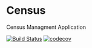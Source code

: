 # Census
Census Managment Application

[![Build Status](https://travis-ci.org/podemos-info/census.svg?branch=master)](https://travis-ci.org/podemos-info/census) [![codecov](https://codecov.io/gh/podemos-info/census/branch/master/graph/badge.svg)](https://codecov.io/gh/podemos-info/census)

